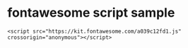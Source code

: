 # fontawesome script sample

`<script src="https://kit.fontawesome.com/a039c12fd1.js" crossorigin="anonymous"></script>`